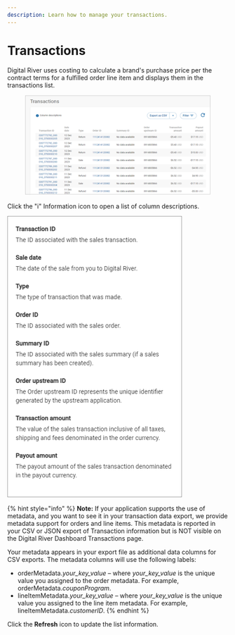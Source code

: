 ```yaml
---
description: Learn how to manage your transactions.
---
```


# Transactions

Digital River uses costing to calculate a brand's purchase price per the contract terms for a fulfilled order line item and displays them in the transactions list.

<figure><img src="../../../../.gitbook/assets/image (180).png" alt=""><figcaption></figcaption></figure>

Click the "i" Information icon to open a list of column descriptions.

<div align="left">

<img src="../../../../.gitbook/assets/Column-description.png" alt="">

</div>

{% hint style="info" %}
**Note:** If your application supports the use of metadata, and you want to see it in your transaction data export, we provide metadata support for orders and line items. This metadata is reported in your CSV or JSON export of Transaction information but is NOT visible on the Digital River Dashboard Transactions page.

Your metadata appears in your export file as additional data columns for CSV exports. The metadata columns will use the following labels:

* orderMetadata._your\_key\_value_ – where _your\_key\_value_ is the unique value you assigned to the order metadata. For example, orderMetadata._couponProgram_.
* lineItemMetadata._your\_key\_value_ – where _your\_key\_value_ is the unique value you assigned to the line item metadata. For example, lineItemMetadata._customerID_.
{% endhint %}

Click the **Refresh** icon to update the list information.

